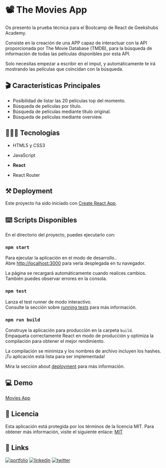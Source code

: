 # 📽️ The Movies App

Os presento la prueba técnica para el Bootcamp de React de Geekshubs Academy.

Consiste en la creación de una APP capaz de interactuar con la API proporcionada por The Movie Database (TMDB), para la búsqueda de información de todas las películas disponibles por esta API.

Solo necesitas empezar a escribir en el imput, y automáticamente te irá mostrando las películas que coincidan con la búsqueda.

## 🎬 Características Principales

- Posibilidad de listar las 20 películas top del momento.
- Búsqueda de películas por título.
- Búsqueda de películas mediante título original.
- Búsqueda de películas mediante overview.

## 🧑🏻‍💻 Tecnologías

- HTML5 y CSS3

- JavaScript

- **React**

- React Router

## ⚒️ Deployment

Este proyecto ha sido iniciado con [Create React App](https://github.com/facebook/create-react-app).

## ⌨️ Scripts Disponibles

En el directorio del proyecto, puedes ejecutarlo con:

### `npm start`

Para ejecutar la aplicación en el modo de desarrollo..\
Abre [http://localhost:3000](http://localhost:3000) para verla desplegada en tu navegador.

La página se recargará automáticamente cuando realices cambios.\
También puedes observar errores en la consola.

### `npm test`

Lanza el test runner de modo interactivo.\
Consulte la sección sobre [running tests](https://facebook.github.io/create-react-app/docs/running-tests) para más información.

### `npm run build`

Construye la aplicación para producción en la carpeta `build`.\
Empaqueta correctamente React en modo de producción y optimiza la compilación para obtener el mejor rendimiento.

La compilación se minimiza y los nombres de archivo incluyen los hashes.\
¡Tu aplicación está lista para ser implementada!

Mira la sección about [deployment](https://facebook.github.io/create-react-app/docs/deployment) para más información.

## 💻 Demo

[Movies App](https://movie-solves.netlify.app/)

## 🚨 Licencia 

Esta aplicación está protegida por los términos de la licencia MIT. Para obtener más información, visite el siguiente enlace: [MIT](https://opensource.org/licenses/MIT)

## 🔗 Links
[![portfolio](https://img.shields.io/badge/my_portfolio-000?style=for-the-badge&logo=ko-fi&logoColor=white)](https://solvesweb.com/)
[![linkedin](https://img.shields.io/badge/linkedin-0A66C2?style=for-the-badge&logo=linkedin&logoColor=white)](https://www.linkedin.com/in/solves8/)
[![twitter](https://img.shields.io/badge/twitter-1DA1F2?style=for-the-badge&logo=twitter&logoColor=white)](https://twitter.com/solvesweb)

